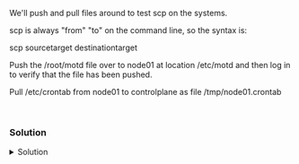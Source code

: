 We'll push and pull files around to test scp on the systems.

scp is always "from" "to" on the command line, so the syntax is:

scp sourcetarget destinationtarget

Push the /root/motd file over to node01 at location /etc/motd and then log in to verify that the file has been pushed.

Pull /etc/crontab from node01 to controlplane as file /tmp/node01.crontab

<br>

### Solution
<details>
<summary>Solution</summary>
Verify the file you have at /root/motd

```plain
cksum /root/motd
```{{exec}}

Copy over the /root/motd to node01:/etc/motd

```plain
scp /root/motd node01:/etc/motd
```{{exec}}

You get to see information about how long it took to push the file. 

Let's ssh over and see our MOTD

```plain
timeout 1 ssh node01
```{{exec}}

Let's verify the file is exactly the size we think it is over there

We can see them, so we'll set that to yes.
```plain
ssh node01 'cksum /etc/motd'
```{{exec}}

You should now both see the motd as you log in, as well as seeing the cksum matches what you did in step 1.

Now we have config files that we need to pull and give to the vendor. Let's pull those logs back over to this server from node01.

Verify cksum of /etc/crontab file

```plain
ssh node01 'cksum /etc/crontab'
```{{exec}}

Pull file over to /tmp/node01.crontab from node01

```plain
scp node01:/etc/crontab /tmp/node01.crontab
```{{exec}}

So now that you've pulled the file over, verify that it's exactly the same as you just saw it.

```plain
cksum /tmp/node01.crontab
```{{exec}}


</details>